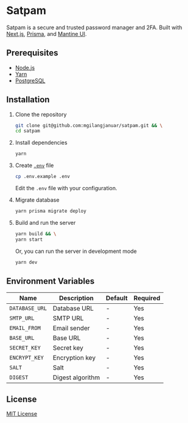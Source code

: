 # Satpam

Satpam is a secure and trusted password manager and 2FA. Built with [Next.js](https://nextjs.org/), [Prisma](https://www.prisma.io/), and [Mantine UI](https://mantine.dev/).

## Prerequisites

- [Node.js](https://nodejs.org/en/)
- [Yarn](https://yarnpkg.com/)
- [PostgreSQL](https://www.postgresql.org/)

## Installation

1. Clone the repository

    ```bash
    git clone git@github.com:mgilangjanuar/satpam.git && \
    cd satpam
    ```

2. Install dependencies

    ```bash
    yarn
    ```

3. Create [`.env`](#environment-variables) file

    ```bash
    cp .env.example .env
    ```

    Edit the `.env` file with your configuration.

4. Migrate database

    ```bash
    yarn prisma migrate deploy
    ```

5. Build and run the server

    ```bash
    yarn build && \
    yarn start
    ```

    Or, you can run the server in development mode

    ```bash
    yarn dev
    ```

## Environment Variables

| Name | Description | Default | Required |
| --- | --- | --- | --- |
| `DATABASE_URL` | Database URL | - | Yes |
| `SMTP_URL` | SMTP URL | - | Yes |
| `EMAIL_FROM` | Email sender | - | Yes |
| `BASE_URL` | Base URL | - | Yes |
| `SECRET_KEY` | Secret key | - | Yes |
| `ENCRYPT_KEY` | Encryption key | - | Yes |
| `SALT` | Salt | - | Yes |
| `DIGEST` | Digest algorithm | - | Yes |

## License

[MIT License](./LICENSE.md)